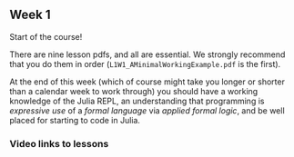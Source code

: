 ## Week 1

Start of the course!

There are nine lesson pdfs, and all are essential. We strongly recommend that you do them in order (`L1W1_AMinimalWorkingExample.pdf` is the first).

At the end of this week (which of course might take you longer or shorter than a calendar week to work through) you should have a working knowledge of the Julia REPL, an understanding that programming is *expressive use* of a *formal language* via *applied formal logic*, and be well placed for starting to code in Julia.

### Video links to lessons

